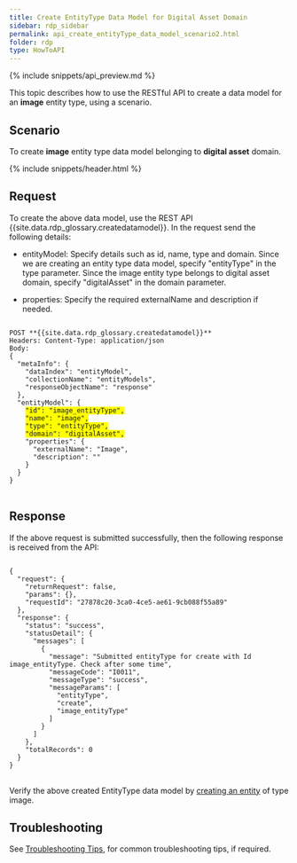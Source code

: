 ```yaml
---
title: Create EntityType Data Model for Digital Asset Domain
sidebar: rdp_sidebar
permalink: api_create_entityType_data_model_scenario2.html
folder: rdp
type: HowToAPI
---
```


{% include snippets/api_preview.md %}

This topic describes how to use the RESTful API to create a data model for an **image** entity type, using a scenario.

## Scenario

To create **image** entity type data model belonging to **digital asset** domain.

{% include snippets/header.html %}

## Request

To create the above data model, use the REST API {{site.data.rdp_glossary.createdatamodel}}. In the request send the following details:
  
* entityModel: Specify details such as id, name, type and domain. Since we are creating an entity type data model, specify "entityType" in the type parameter. Since the image entity type belongs to digital asset domain, specify "digitalAsset" in the domain parameter.

* properties: Specify the required externalName and description if needed.

<pre>
<code>
POST **{{site.data.rdp_glossary.createdatamodel}}**
Headers: Content-Type: application/json
Body:
{
  "metaInfo": {
    "dataIndex": "entityModel",
    "collectionName": "entityModels",
    "responseObjectName": "response"
  },
  "entityModel": {
    <span style="background-color: #FFFF00">"id": "image_entityType",</span>
    <span style="background-color: #FFFF00">"name": "image",</span>
    <span style="background-color: #FFFF00">"type": "entityType",</span>
    <span style="background-color: #FFFF00">"domain": "digitalAsset",</span>
    "properties": {
      "externalName": "Image",
      "description": ""
    }
  }
}
</code>
</pre> 

## Response

If the above request is submitted successfully, then the following response is received from the API:

<pre>
<code>
{
  "request": {
    "returnRequest": false,
    "params": {},
    "requestId": "27878c20-3ca0-4ce5-ae61-9cb088f55a89"
  },
  "response": {
    "status": "success",
    "statusDetail": {
      "messages": [
        {
          "message": "Submitted entityType for create with Id image_entityType. Check after some time",
          "messageCode": "I0011",
          "messageType": "success",
          "messageParams": [
            "entityType",
            "create",
            "image_entityType"
          ]
        }
      ]
    },
    "totalRecords": 0
  }
}
</code>
</pre> 

Verify the above created EntityType data model by [creating an entity](api_app_create_entity.html) of type image.

## Troubleshooting

See [Troubleshooting Tips](api_troubleshooting_tips.html), for common troubleshooting tips, if required.
